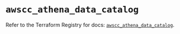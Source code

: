 # `awscc_athena_data_catalog`

Refer to the Terraform Registry for docs: [`awscc_athena_data_catalog`](https://registry.terraform.io/providers/hashicorp/awscc/0.70.0/docs/resources/athena_data_catalog).
